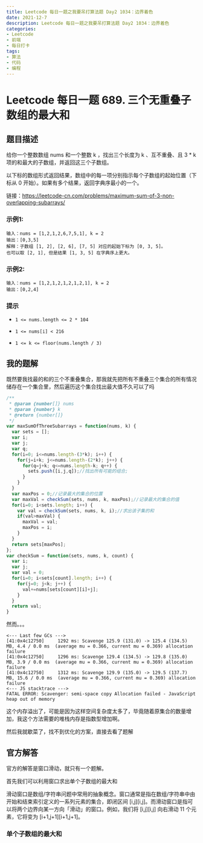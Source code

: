 ```yaml
---
title: Leetcode 每日一题之我要吊打算法题 Day2 1034：边界着色
date: 2021-12-7
description: Leetcode 每日一题之我要吊打算法题 Day2 1034：边界着色
categories:
- Leetcode
- 前端
- 每日打卡
tags:
- 算法
- 代码
- 编程
---
```

# Leetcode 每日一题 689. 三个无重叠子数组的最大和

## 题目描述

给你一个整数数组 nums 和一个整数 k ，找出三个长度为 k 、互不重叠、且 3 * k 项的和最大的子数组，并返回这三个子数组。

以下标的数组形式返回结果，数组中的每一项分别指示每个子数组的起始位置（下标从 0 开始）。如果有多个结果，返回字典序最小的一个。

链接：https://leetcode-cn.com/problems/maximum-sum-of-3-non-overlapping-subarrays/

### 示例1:

```away
输入：nums = [1,2,1,2,6,7,5,1], k = 2
输出：[0,3,5]
解释：子数组 [1, 2], [2, 6], [7, 5] 对应的起始下标为 [0, 3, 5]。
也可以取 [2, 1], 但是结果 [1, 3, 5] 在字典序上更大。
```

### 示例2:

```away
输入：nums = [1,2,1,2,1,2,1,2,1], k = 2
输出：[0,2,4]
```

### 提示

- `1 <= nums.length <= 2 * 104`

- `1 <= nums[i] < 216`

- `1 <= k <= floor(nums.length / 3)`

## 我的题解

既然要我找最的和的三个不重叠集合，那我就先把所有不重叠三个集合的所有情况储存在一个集合里，然后遍历这个集合找出最大值不久可以了吗

```javascript
/**
 * @param {number[]} nums
 * @param {number} k
 * @return {number[]}
 */
var maxSumOfThreeSubarrays = function(nums, k) {
  var sets = [];
  var i;
  var j;
  var q;
  for(i=0; i<=nums.length-(3*k); i++) {
    for(j=i+k; j<=nums.length-(2*k); j++) {
      for(q=j+k; q<=nums.length-k; q++) {
        sets.push([i,j,q]);//找出所有可能的组合;
      }
    }
  }
  var maxPos = 0;//记录最大的集合的位置
  var maxVal = checkSum(sets, nums, k, maxPos);//记录最大的集合的值
  for(i=0; i<sets.length; i++) {
    var val = checkSum(sets, nums, k, i);//求出该子集的和
    if(val>maxVal) {
      maxVal = val;
      maxPos = i;
    }
  }
  return sets[maxPos];
};
var checkSum = function(sets, nums, k, count) {
  var i;
  var j;
  var val = 0;
  for(i=0; i<sets[count].length; i++) {
    for(j=0; j<k; j++) {
      val+=nums[sets[count][i]+j];
    }
  }
  return val;
}
```

然而。。。

```away
<--- Last few GCs --->
[41:0x4c12750]     1292 ms: Scavenge 125.9 (131.0) -> 125.4 (134.5) MB, 4.4 / 0.0 ms  (average mu = 0.366, current mu = 0.369) allocation failure
[41:0x4c12750]     1296 ms: Scavenge 129.4 (134.5) -> 129.8 (135.0) MB, 3.9 / 0.0 ms  (average mu = 0.366, current mu = 0.369) allocation failure
[41:0x4c12750]     1312 ms: Scavenge 129.9 (135.0) -> 129.5 (137.7) MB, 15.6 / 0.0 ms  (average mu = 0.366, current mu = 0.369) allocation failure
<--- JS stacktrace --->
FATAL ERROR: Scavenger: semi-space copy Allocation failed - JavaScript heap out of memory
```

这个内存溢出了，可能是因为这样空间复杂度太多了，毕竟随着原集合的数量增加，我这个方法需要的堆栈内存是指数型增加啊。

然后我就歇菜了，找不到优化的方案，直接去看了题解

## 官方解答

官方的解答是窗口滑动，就只有一个题解。

首先我们可以利用窗口求出单个子数组的最大和

滑动窗口是数组/字符串问题中常用的抽象概念。窗口通常是指在数组/字符串中由开始和结束索引定义的一系列元素的集合，即闭区间 [i,j][i,j]。而滑动窗口是指可以将两个边界向某一方向「滑动」的窗口。例如，我们将 [i,j][i,j] 向右滑动 11 个元素，它将变为 [i+1,j+1][i+1,j+1]。

### 单个子数组的最大和

